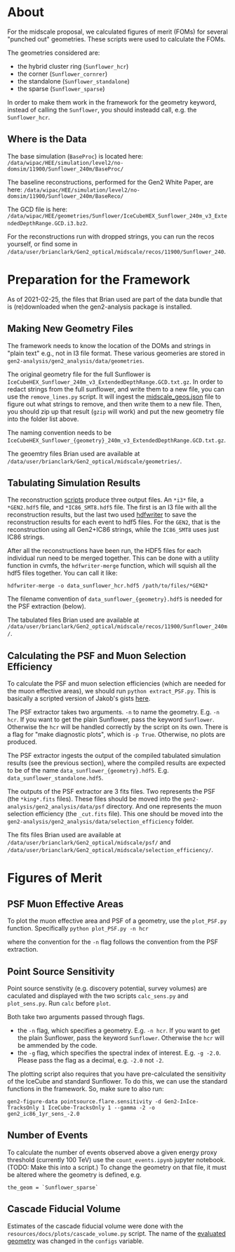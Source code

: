 # About
For the midscale proposal, we calculated figures of merit (FOMs) for several "punched out" geometries. These scripts were used to calculate the FOMs.

The geometries considered are:


- the hybrid cluster ring (`Sunflower_hcr`)
- the corner (`Sunflower_cornrer`)
- the standalone (`Sunflower_standalone`)
- the sparse (`Sunflower_sparse`)

In order to make them work in the framework for the geometry keyword, instead of calling the `Sunflower`, you should insteadd call, e.g. the `Sunflower_hcr`.

## Where is the Data

The base simulation (`BaseProc`) is located here: `/data/wipac/HEE/simulation/level2/no-domsim/11900/Sunflower_240m/BaseProc/`

The baseline reconstructions, performed for the Gen2 White Paper, are here: `/data/wipac/HEE/simulation/level2/no-domsim/11900/Sunflower_240m/BaseReco/`

The GCD file is here: `/data/wipac/HEE/geometries/Sunflower/IceCubeHEX_Sunflower_240m_v3_ExtendedDepthRange.GCD.i3.bz2`.

For the reconstructions run with dropped strings, you can run the recos yourself, or find some in `/data/user/brianclark/Gen2_optical/midscale/recos/11900/Sunflower_240`.

# Preparation for the Framework

As of 2021-02-25, the files that Brian used are part of the data bundle that is (re)downloaded when the gen2-analysis package is installed.

## Making New Geometry Files
The framework needs to know the location of the DOMs and strings in "plain text" e.g., not in I3 file format. These various geomeries are stored in `gen2-analysis/gen2_analysis/data/geometries`.

The original geometry file for the full Sunflower is `IceCubeHEX_Sunflower_240m_v3_ExtendedDepthRange.GCD.txt.gz`. In order to redact strings from the full sunflower, and write them to a new file, you can use the `remove_lines.py` script. It will ingest the [midscale_geos.json](https://code.icecube.wisc.edu/projects/icecube/browser/IceCube/sandbox/Gen2-Scripts/branches/midscale/resources/midscale_geos.json) file to figure out what strings to remove, and then write them to a new file. Then, you should zip up that result (`gzip` will work) and put the new geometry file into the folder list above.

The naming convention needs to be `IceCubeHEX_Sunflower_{geometry}_240m_v3_ExtendedDepthRange.GCD.txt.gz`.

The geoemtry files Brian used are available at `/data/user/brianclark/Gen2_optical/midscale/geometries/`.

## Tabulating Simulation Results
The reconstruction [scripts](https://code.icecube.wisc.edu/projects/icecube/browser/IceCube/sandbox/Gen2-Scripts/branches/midscale/Gen2_Simple_Recos.py) produce three output files. An `*i3*` file, a `*GEN2.hdf5` file, and `*IC86_SMT8.hdf5` file. The first is an I3 file with all the reconstruction results, but the last two used [hdfwriter](https://docs.icecube.aq/combo/trunk/projects/hdfwriter/index.html) to save the reconstruction results for each event to hdf5 files. For the `GEN2`, that is the reconstruction using all Gen2+IC86 strings, while the `IC86_SMT8` uses just IC86 strings.

After all the reconstructions have been run, the HDF5 files for each individual run need to be merged together. This can be done with a utility function in cvmfs, the `hdfwriter-merge` function, which will squish all the hdf5 files together. You can call it like:

```
hdfwriter-merge -o data_sunflower_hcr.hdf5 /path/to/files/*GEN2*
```

The filename convention of `data_sunflower_{geometry}.hdf5` is needed for the PSF extraction (below).

The tabulated files Brian used are available at `/data/user/brianclark/Gen2_optical/midscale/recos/11900/Sunflower_240m/`.


## Calculating the PSF and Muon Selection Efficiency
To calculate the PSF and muon selection efficiencies (which are needed for the muon effective areas), we should run `python extract_PSF.py`. This is basically a scripted version of Jakob's gists [here](https://gist.github.com/jvansanten/5eff16a895f6287eeaf9674e60d751a9#file-psf-fitting-ipynb).

The PSF extractor takes two arguments. `-n` to name the geometry. E.g. `-n hcr`. If you want to get the plain Sunflower, pass the keyword `Sunflower`. Otherwise the `hcr` will be handled correctly by the script on its own. There is a flag for "make diagnostic plots", which is `-p True`. Otherwise, no plots are produced.

The PSF extractor ingests the output of the compiled tabulated simulation results (see the previous section), where the compiled results are expected to be of the name `data_sunflower_{geometry}.hdf5`. E.g. `data_sunflower_standalone.hdf5`.

The outputs of the PSF extractor are 3 fits files. Two represents the PSF (the `*king*.fits` files). These files should be moved into the `gen2-analysis/gen2_analysis/data/psf` directory. And one represents the muon selection efficiency (the `_cut.fits` file). This one should be moved into the `gen2-analysis/gen2_analysis/data/selection_efficiency` folder.

The fits files Brian used are available at `/data/user/brianclark/Gen2_optical/midscale/psf/` and `/data/user/brianclark/Gen2_optical/midscale/selection_efficiency/`.

# Figures of Merit

## PSF Muon Effective Areas

To plot the muon effective area and PSF of a geometry, use the `plot_PSF.py` function. Specifically `python plot_PSF.py -n hcr`

where the convention for the `-n` flag follows the convention from the PSF extraction.

## Point Source Sensitivity
Point source senstivity (e.g. discovery potential, survey volumes) are caculated and displayed with the two scripts `calc_sens.py` and `plot_sens.py`. Run `calc` before `plot`. 

Both take two arguments passed through flags.
- the `-n` flag, which specifies a geometry. E.g. `-n hcr`. If you want to get the plain Sunflower, pass the keyword `Sunflower`. Otherwise the `hcr` will be ammended by the code.
- the `-g` flag, which specifies the spectral index of interest. E.g. `-g -2.0`. Please pass the flag as a decimal, e.g. `-2.0` not `-2`.

The plotting script also requires that you have pre-calculated the sensitivity of the IceCube and standard Sunflower. To do this, we can use the standard functions in the framework. So, make sure to also run:

```
gen2-figure-data pointsource.flare.sensitivity -d Gen2-InIce-TracksOnly 1 IceCube-TracksOnly 1 --gamma -2 -o gen2_ic86_1yr_sens_-2.0
```

## Number of Events
To calculate the number of events observed above a given energy proxy threshold (currently 100 TeV) use the `count_events.ipynb` jupyter notebook. (TODO: Make this into a script.) To change the geometry on that file, it must be altered where the geometry is defined, e.g.

```
the_geom = `Sunflower_sparse`
```  

## Cascade Fiducial Volume
Estimates of the cascade fiducial volume were done with the `resources/docs/plots/cascade_volume.py` script. The name of the [evaluated geometry](https://github.com/IceCubeOpenSource/gen2-analysis/blob/fix_fom/resources/docs/plots/cascade_volume.py#L8) was changed in the `configs` variable.


